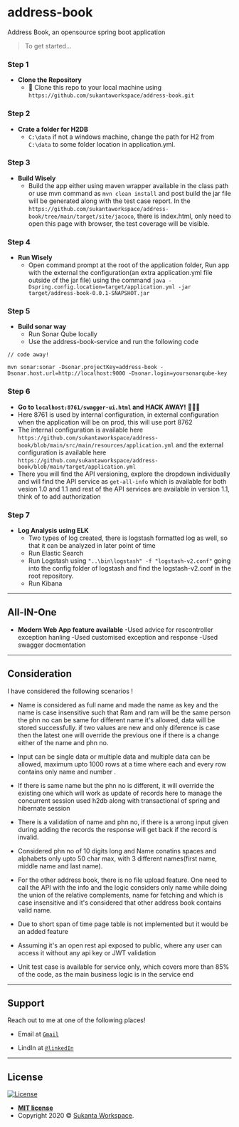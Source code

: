# address-book
Address Book, an opensource spring boot application

> To get started...

### Step 1

- **Clone the Repository**
    - 👯 Clone this repo to your local machine using `https://github.com/sukantaworkspace/address-book.git`

### Step 2

- **Crate a folder for H2DB**
    - `C:\data`	if not a windows machine, change the path for H2 from `C:\data` to some folder location in application.yml.
	

### Step 3

- **Build Wisely**
    - Build the app either using maven wrapper available in the class path or use mvn command as `mvn clean install` and post build the jar file will be 
	generated along with the test case report. In the `https://github.com/sukantaworkspace/address-book/tree/main/target/site/jacoco`, there is index.html, only need
	to open this page with browser, the test coverage will be visible.

### Step 4

- **Run Wisely**
    - Open command prompt at the root of the application folder, Run app with the external the configuration(an extra application.yml file outside of the jar file) using the command `java -Dspring.config.location=target/application.yml -jar target/address-book-0.0.1-SNAPSHOT.jar`

### Step 5
- **Build sonar way**
	- Run Sonar Qube locally
	- Use the address-book-service and run the following code

```Sonar Qube
// code away!

mvn sonar:sonar -Dsonar.projectKey=address-book -Dsonar.host.url=http://localhost:9000 -Dsonar.login=yoursonarqube-key
```

### Step 6

- **Go to `localhost:8761/swagger-ui.html` and HACK AWAY!** 🔨🔨🔨
- Here 8761 is used by internal configuration, in external configuration when the application will be on prod, this will use port 8762
- The internal configuration is available here `https://github.com/sukantaworkspace/address-book/blob/main/src/main/resources/application.yml` 
and the external configuration is available here `https://github.com/sukantaworkspace/address-book/blob/main/target/application.yml`
- There you will find the API versioning, explore the dropdown individually and will find the API service as `get-all-info` which is available for 
both vesion 1.0 and 1.1 and rest of the API services are available in version 1.1, think of to add authorization

### Step 7

- **Log Analysis using ELK**
	- Two types of log created, there is logstash formatted log as well, so that it can be analyzed in later point of time
    - Run Elastic Search
	- Run Logstash using `"..\bin\logstash" -f "logstash-v2.conf"` going into the config folder of logstash and find the logstash-v2.conf in the root repository.
	- Run Kibana
---

## All-IN-One

- **Modern Web App feature available**
	-Used advice for rescontroller exception hanling
	-Used customised exception and response
	-Used swagger docmentation
---


## Consideration

I have considered the following scenarios !

- Name is considered as full name and made the name as key and the name is case insensitive such that Ram and ram will be the same person
the phn no can be same for different name it's allowed, data will be stored successfully.
if two values are new and only diference is case then the 
 latest one will override the previous one if there is a change either of the name and phn no.

- Input can be single data or multiple data and multiple data can be allowed, maximum upto 1000 rows at a time 
where each and every row contains only name and number .

- If there is same name but the phn no is different, it will override the existing one which will work as update of records here
to manage the concurrent session used h2db along with transactional of spring and hibernate session

- There is a validation of name and phn no, if there is a wrong input given during adding the records the response will get back if the record is invalid.
- Considered phn no of 10 digits long and Name conatins spaces and alphabets only upto 50 char max, with 3 different names(first name, middle name and last name).

- For the other address book, there is no file upload feature. One need to call the API with the info and the logic considers only name while doing the union
of the relative complements, name for fetching and which is case insensitive and it's considered that other address book contains valid name.

- Due to short span of time page table is not implemented but it would be an added feature 

- Assuming it's an open rest api exposed to public, where any user can access it without any api key or JWT
validation
- Unit test case is available for service only, which covers more than 85% of the code, as the main business logic is in the service end

---

## Support

Reach out to me at one of the following places!

- Email at <a href="sukanta.a1@gmail.com" target="_blank">`Gmail`</a>

- LindIn at <a href="https://www.linkedin.com/in/sukanta-banerjee-6ab375100?lipi=urn%3Ali%3Apage%3Ad_flagship3_profile_view_base_contact_details%3BrVVEwMzaRlGWsp3vJ7utzQ%3D%3D" target="_blank">`@linkedIn`</a>

---


## License

[![License](http://img.shields.io/:license-mit-blue.svg?style=flat-square)](http://badges.mit-license.org)

- **[MIT license](http://opensource.org/licenses/mit-license.php)**
- Copyright 2020 © <a href="https://github.com/sukantaworkspace" target="_blank">Sukanta Workspace</a>.

